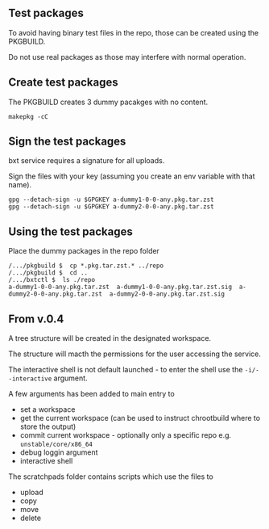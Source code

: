 ## Test packages
To avoid having binary test files in the repo, those can be created using the PKGBUILD.

Do not use real packages as those may interfere with normal operation.

## Create test packages
The PKGBUILD creates 3 dummy pacakges with no content.

    makepkg -cC

## Sign the test packages
bxt service requires a signature for all uploads.

Sign the files with your key (assuming you create an env variable with that name).

    gpg --detach-sign -u $GPGKEY a-dummy1-0-0-any.pkg.tar.zst
    gpg --detach-sign -u $GPGKEY a-dummy2-0-0-any.pkg.tar.zst

## Using the test packages
Place the dummy packages in the repo folder

    /.../pkgbuild $  cp *.pkg.tar.zst.* ../repo
    /.../pkgbuild $  cd ..
    /.../bxtctl $  ls ./repo
    a-dummy1-0-0-any.pkg.tar.zst  a-dummy1-0-0-any.pkg.tar.zst.sig  a-dummy2-0-0-any.pkg.tar.zst  a-dummy2-0-0-any.pkg.tar.zst.sig

## From v.0.4
A tree structure will be created in the designated workspace.

The structure will macth the permissions for the user accessing the service.

The interactive shell is not default launched - to enter the shell use the `-i/--interactive` argument.

A few arguments has been added to main entry to 

- set a workspace
- get the current workspace (can be used to instruct chrootbuild where to store the output)
- commit current workspace - optionally only a specific repo e.g. `unstable/core/x86_64`
- debug loggin argument
- interactive shell

The scratchpads folder contains scripts which use the files to

- upload
- copy
- move
- delete
